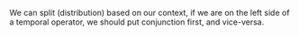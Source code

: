 We can split (distribution) based on our context,
if we are on the left side of a temporal operator, we should put conjunction first, and vice-versa.
